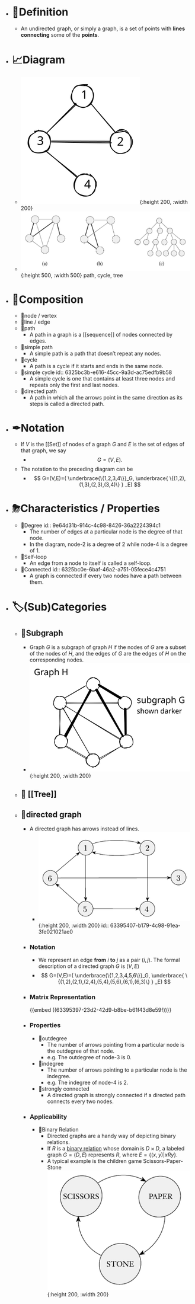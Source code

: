 - # 📝Definition
	- An undirected graph, or simply a graph, is a set of points with **lines** **connecting** some of the **points**.
- # 📈Diagram
	- ![name](../assets/graph.svg){:height 200, :width 200}
	- ![name](../assets/path_cycle_tree.png){:height 500, :width 500}
	  path, cycle, tree
- # 🧪Composition
	- 📌node / vertex
	- 📌line / edge
	- 📌path
		- A path in a graph is a [[sequence]] of nodes connected by edges.
	- 📌simple path
		- A simple path is a path that doesn’t repeat any nodes.
	- 📌cycle
		- A path is a cycle if it starts and ends in the same node.
	- 📌simple cycle
	  id:: 6325bc3b-e616-45cc-9a3d-ac75edfb9b58
		- A simple cycle is one that contains at least three nodes and repeats only the first and last nodes.
	- 📌directed path
		- A path in which all the arrows point in the same direction as its steps is called a directed path.
- # ✒Notation
	- If $V$ is the [[Set]] of nodes of a graph $G$ and $E$ is the set of edges of that graph, we say
		- $$
		  G = (V,E).
		  $$
	- The notation to the preceding diagram can be
		- $$
		  G=(V,E)=(  \underbrace{\{1,2,3,4\}}_G,  \underbrace{ \{(1,2),(1,3),(2,3),(3,4)\} } _E)
		  $$
- # ⛈Characteristics / Properties
	- 📌Degree
	  id:: 9e64d31b-914c-4c98-8426-36a2224394c1
		- The number of edges at a particular node is the degree of that node.
		- In the diagram, node-2 is a degree of $2$ while node-4 is a degree of $1$.
	- 📌Self-loop
		- An edge from a node to itself is called a self-loop.
	- 📌Connected
	  id:: 6325bc0e-6baf-46a2-a751-05fece4c4751
		- A graph is connected if every two nodes have a path between them.
- # 🏷(Sub)Categories
	- ## 📌Subgraph
		- Graph $G$ is a subgraph of graph $H$ if the nodes of $G$ are a subset of the nodes of $H$, and the edges of $G$ are the edges of $H$ on the corresponding nodes.
		- ![name](../assets/subgraph.svg){:height 200, :width 200}
	- ## 📌 [[Tree]]
	- ## 📌directed graph
		- A directed graph has arrows instead of lines.
			- ![name](../assets/directed_graph.png){:height 200, :width 200}
			  id:: 63395407-b179-4c98-91ea-3fe021021ae0
		- ### Notation
			- We represent an edge **from** $i$ **to** $j$ as a pair $(i, j)$. The formal description of a directed graph $G$ is $(V,E)$
			- $$
			  G=(V,E)=(  \underbrace{\{1,2,3,4,5,6\}}_G,  \underbrace{ \{(1,2),(2,1),(2,4),(5,4),(5,6),(6,1),(6,3)\} } _E)
			  $$
		- ### Matrix Representation
		  {{embed ((63395397-23d2-42d9-b8be-b61f43d8e59f))}}
		- ### Properties
			- 📌outdegree
				- The number of arrows pointing from a particular node is the outdegree of that node.
				- e.g. The outdegree of node-3 is 0.
			- 📌indegree
				- The number of arrows pointing to a particular node is the indegree.
				- e.g. The indegree of node-4 is 2.
			- 📌strongly connected
				- A directed graph is strongly connected if a directed path connects every two nodes.
		- ### Applicability
			- 📌Binary Relation
				- Directed graphs are a handy way of depicting binary relations.
				- If $R$ is a [binary relation](((6325c8c4-6d8b-4315-a3bf-fe66872181a5))) whose domain is $D\times D$, a labeled graph $G = (D,E)$ represents $R$, where $E = \{(x, y)| xRy\}$.
				- A typical example is the children game Scissors-Paper-Stone
				  ![name](../assets/scissors_paper_stone.png){:height 200, :width 200}
